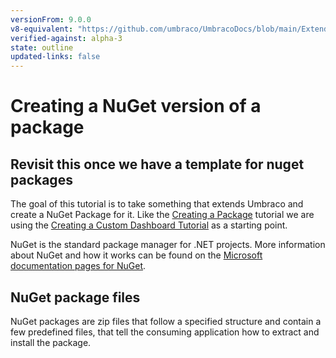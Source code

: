 ```yaml
---
versionFrom: 9.0.0
v8-equivalent: "https://github.com/umbraco/UmbracoDocs/blob/main/Extending/Packages/Creating-a-nuget-package/index.md"
verified-against: alpha-3
state: outline
updated-links: false
---
```


# Creating a NuGet version of a package

## Revisit this once we have a template for nuget packages

The goal of this tutorial is to take something that extends Umbraco and create a NuGet Package for it. Like the [Creating a Package](./creating-a-package.md) tutorial we are using the [Creating a Custom Dashboard Tutorial](../../../Tutorials/Creating-a-Custom-Dashboard/index.md) as a starting point.

NuGet is the standard package manager for .NET projects. More information about NuGet and how it works can be found on the [Microsoft documentation pages for NuGet](https://docs.microsoft.com/en-us/nuget/what-is-nuget).

## NuGet package files

NuGet packages are zip files that follow a specified structure and contain a few predefined files, that tell the consuming application how to extract and install the package.
